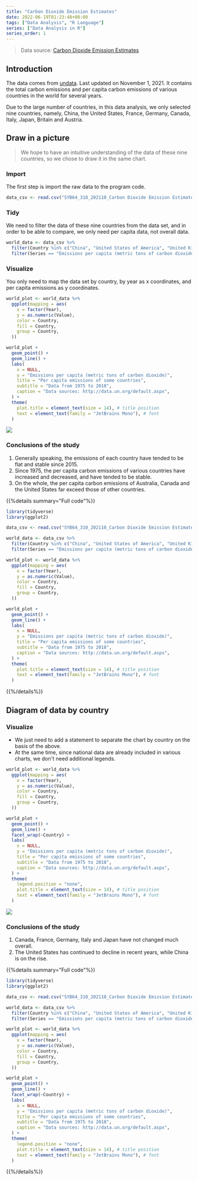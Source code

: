 ```yaml
---
title: "Carbon Dioxide Emission Estimates"
date: 2022-06-19T01:23:48+08:00
tags: ["Data Analysis", "R Language"]
series: ["Data Analysis in R"]
series_order: 1
---
```


> Data source: [Carbon Dioxide Emission Estimates](http://data.un.org/_Docs/SYB/CSV/SYB64_310_202110_Carbon%20Dioxide%20Emission%20Estimates.csv)

## Introduction

The data comes from [undata](http://data.un.org/default.aspx). Last updated on November 1, 2021. It contains the total carbon emissions and per capita carbon emissions of various countries in the world for several years.

Due to the large number of countries, in this data analysis, we only selected nine countries, namely, China, the United States, France, Germany, Canada, Italy, Japan, Britain and Austria.

## Draw in a picture

> We hope to have an intuitive understanding of the data of these nine countries, so we chose to draw it in the same chart.

### Import

The first step is import the raw data to the program code.

```R
data_csv <- read.csv("SYB64_310_202110_Carbon Dioxide Emission Estimates.csv")
```

### Tidy

We need to filter the data of these nine countries from the data set, and in order to be able to compare, we only need per capita data, not overall data.

```R
world_data <- data_csv %>%
  filter(Country %in% c("China", "United States of America", "United Kingdom", "France", "Germany", "Australia", "Japan", "Canada", "Italy")) %>%
  filter(Series == "Emissions per capita (metric tons of carbon dioxide)")
```

### Visualize

You only need to map the data set by country, by year as x coordinates, and per capita emissions as y coordinates.

```R
world_plot <- world_data %>%
  ggplot(mapping = aes(
    x = factor(Year),
    y = as.numeric(Value),
    color = Country,
    fill = Country,
    group = Country,
  ))

world_plot +
  geom_point() +
  geom_line() +
  labs(
    x = NULL,
    y = "Emissions per capita (metric tons of carbon dioxide)",
    title = "Per capita emissions of some countries",
    subtitle = "Data from 1975 to 2018",
    caption = "Data sources: http://data.un.org/default.aspx",
  ) +
  theme(
    plot.title = element_text(size = 14), # title position
    text = element_text(family = "JetBrains Mono"), # font
  )
```

![](plot1.svg)

### Conclusions of the study

1. Generally speaking, the emissions of each country have tended to be flat and stable since 2015.
2. Since 1975, the per capita carbon emissions of various countries have increased and decreased, and have tended to be stable.
3. On the whole, the per capita carbon emissions of Australia, Canada and the United States far exceed those of other countries.

{{%details summary="Full code"%}}
```R
library(tidyverse)
library(ggplot2)

data_csv <- read.csv("SYB64_310_202110_Carbon Dioxide Emission Estimates.csv")

world_data <- data_csv %>%
  filter(Country %in% c("China", "United States of America", "United Kingdom", "France", "Germany", "Australia", "Japan", "Canada", "Italy")) %>%
  filter(Series == "Emissions per capita (metric tons of carbon dioxide)")

world_plot <- world_data %>%
  ggplot(mapping = aes(
    x = factor(Year),
    y = as.numeric(Value),
    color = Country,
    fill = Country,
    group = Country,
  ))

world_plot +
  geom_point() +
  geom_line() +
  labs(
    x = NULL,
    y = "Emissions per capita (metric tons of carbon dioxide)",
    title = "Per capita emissions of some countries",
    subtitle = "Data from 1975 to 2018",
    caption = "Data sources: http://data.un.org/default.aspx",
  ) +
  theme(
    plot.title = element_text(size = 14), # title position
    text = element_text(family = "JetBrains Mono"), # font
  )
```
{{%/details%}}

## Diagram of data by country

### Visualize

- We just need to add a statement to separate the chart by country on the basis of the above.
- At the same time, since national data are already included in various charts, we don't need additional legends.

```R
world_plot <- world_data %>%
  ggplot(mapping = aes(
    x = factor(Year),
    y = as.numeric(Value),
    color = Country,
    fill = Country,
    group = Country,
  ))

world_plot +
  geom_point() +
  geom_line() +
  facet_wrap(~Country) +
  labs(
    x = NULL,
    y = "Emissions per capita (metric tons of carbon dioxide)",
    title = "Per capita emissions of some countries",
    subtitle = "Data from 1975 to 2018",
    caption = "Data sources: http://data.un.org/default.aspx",
  ) +
  theme(
    legend.position = "none",
    plot.title = element_text(size = 14), # title position
    text = element_text(family = "JetBrains Mono"), # font
  )
```

![](plot2.svg)

### Conclusions of the study

1. Canada, France, Germany, Italy and Japan have not changed much overall.
2. The United States has continued to decline in recent years, while China is on the rise.

{{%details summary="Full code"%}}
```R
library(tidyverse)
library(ggplot2)

data_csv <- read.csv("SYB64_310_202110_Carbon Dioxide Emission Estimates.csv")

world_data <- data_csv %>%
  filter(Country %in% c("China", "United States of America", "United Kingdom", "France", "Germany", "Australia", "Japan", "Canada", "Italy")) %>%
  filter(Series == "Emissions per capita (metric tons of carbon dioxide)")

world_plot <- world_data %>%
  ggplot(mapping = aes(
    x = factor(Year),
    y = as.numeric(Value),
    color = Country,
    fill = Country,
    group = Country,
  ))

world_plot +
  geom_point() +
  geom_line() +
  facet_wrap(~Country) +
  labs(
    x = NULL,
    y = "Emissions per capita (metric tons of carbon dioxide)",
    title = "Per capita emissions of some countries",
    subtitle = "Data from 1975 to 2018",
    caption = "Data sources: http://data.un.org/default.aspx",
  ) +
  theme(
    legend.position = "none",
    plot.title = element_text(size = 14), # title position
    text = element_text(family = "JetBrains Mono"), # font
  )
```
{{%/details%}}